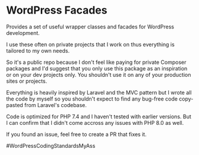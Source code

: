 # WordPress Facades

Provides a set of useful wrapper classes and facades for WordPress development.

I use these often on private projects that I work on thus everything is tailored to my own needs.

So it's a public repo because I don't feel like paying for private Composer packages and I'd suggest
that you only use this package as an inspiration or on your dev projects only. You shouldn't use it
on any of your production sites or projects.

Everything is heavily inspired by Laravel and the MVC pattern but I wrote all the code by myself so
you shouldn't expect to find any bug-free code copy-pasted from Laravel's codebase.

Code is optimized for PHP 7.4 and I haven't tested with earlier versions. But I can confirm that I
didn't come accross any issues with PHP 8.0 as well.

If you found an issue, feel free to create a PR that fixes it. 

\#WordPressCodingStandardsMyAss